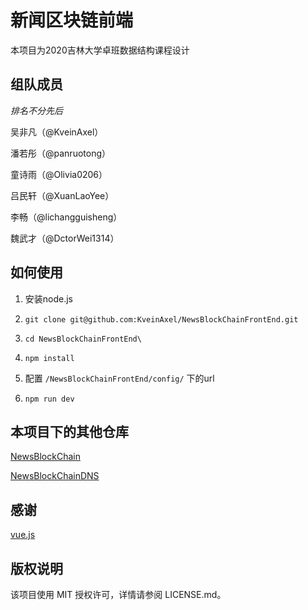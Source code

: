# 新闻区块链前端

本项目为2020吉林大学卓班数据结构课程设计

## 组队成员

*排名不分先后*

吴非凡（@KveinAxel）

潘若彤（@panruotong）

童诗雨（@Olivia0206）

吕民轩（@XuanLaoYee）

李畅（@lichangguisheng）

魏武才（@DctorWei1314）

## 如何使用

1. 安装node.js

2. `git clone git@github.com:KveinAxel/NewsBlockChainFrontEnd.git`

3. `cd NewsBlockChainFrontEnd\`

4. `npm install`

5. 配置 `/NewsBlockChainFrontEnd/config/` 下的url

5. `npm run dev`


## 本项目下的其他仓库

[NewsBlockChain](https://github.com/KveinAxel/NewsBlockChain)

[NewsBlockChainDNS](https://github.com/KveinAxel/NewsBlockChainDNS)

## 感谢

[vue.js](https://github.com/vuejs/vue)

## 版权说明

该项目使用 MIT 授权许可，详情请参阅 LICENSE.md。
